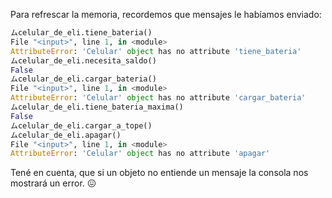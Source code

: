 Para refrescar la memoria, recordemos que mensajes le habíamos enviado:

```python
ムcelular_de_eli.tiene_bateria()
File "<input>", line 1, in <module>
AttributeError: 'Celular' object has no attribute 'tiene_bateria'
ムcelular_de_eli.necesita_saldo()
False
ムcelular_de_eli.cargar_bateria()
File "<input>", line 1, in <module>
AttributeError: 'Celular' object has no attribute 'cargar_bateria'
ムcelular_de_eli.tiene_bateria_maxima()
False
ムcelular_de_eli.cargar_a_tope()
ムcelular_de_eli.apagar()
File "<input>", line 1, in <module>
AttributeError: 'Celular' object has no attribute 'apagar'
```
Tené en cuenta, que si un objeto no entiende un mensaje la consola nos mostrará un error. :confounded: